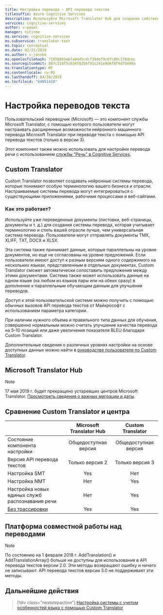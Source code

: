```yaml
---
title: Настройка перевода — API перевода текстов
titlesuffix: Azure Cognitive Services
description: Используйте Microsoft Translator Hub для создания собственной системы машинного перевода с нужными вам терминами и стилем.
services: cognitive-services
author: v-pawal
manager: nitinme
ms.service: cognitive-services
ms.subservice: translator-text
ms.topic: conceptual
ms.date: 02/21/2019
ms.author: v-jansko
ms.openlocfilehash: 71856865eb7a0445cdcf39def9c0fc89c1f8dcec
ms.sourcegitcommit: 807c318f5c034f8256f91c241e9d6f8f4d7de90a
ms.translationtype: MT
ms.contentlocale: ru-RU
ms.lasthandoff: 04/30/2019
ms.locfileid: "64951428"
---
```

# <a name="customize-your-text-translations"></a>Настройка переводов текста

Пользовательский переводчик (Microsoft) — это компонент службы Microsoft Translator, с помощью которого пользователи могут настраивать расширенные возможности нейронного машинного перевода Microsoft Translator при переводе текста с помощью API перевода текстов (только в версии 3).

Этот компонент также можно использовать для настройки перевода речи с использованием [службы "Речь" в Cognitive Services](https://docs.microsoft.com/azure/cognitive-services/speech-service/).

## <a name="custom-translator"></a>Custom Translator

Custom Translator позволяет создавать нейронные системы перевода, которые понимают особую терминологию вашего бизнеса и отрасли. Настраиваемые системы перевода могут интегрироваться с существующими приложениями, рабочими процессами и веб-сайтами.

### <a name="how-does-it-work"></a>Как это работает?

Используйте уже переведенные документы (листовки, веб-страницы, документы и т. д.) для создания системы перевода, которая учитывает терминологию и стиль вашей отрасли лучше, чем универсальная система перевода. Пользователи могут отправлять документы TMX, XLIFF, TXT, DOCX и XLSX.  

Эта система также принимает данные, которые параллельны на уровне документов, но еще не согласованы на уровне предложений. Если пользователи имеют доступ к разным версиям одного содержимого на нескольких языках, представленным в отдельных документах, Custom Translator сможет автоматически сопоставить предложения между этими документами.  Система также может использовать данные на одном языке (на любом из языков пары или на обеих сразу) в дополнение к параллельным обучающим данным для улучшения переводов.

Доступ к этой пользовательской системе можно получить с помощью обычных вызовов API перевода текстов от Майкрософт с использованием параметра категории.

При наличии нужного объема и правильного типа данных для обучения, совершенно нормальным можно считать улучшение качества перевода на 5–10 позиций или даже увеличения показателя BLEU благодаря Custom Translator.

Дополнительные сведения о различных уровнях настройки на основе доступных данных можно найти в [руководстве пользователя по Custom Translator](https://aka.ms/CustomTranslatorDocs).


## <a name="microsoft-translator-hub"></a>Microsoft Translator Hub

> [!NOTE]
> 17 мая 2019 г. будет прекращено устаревших центров Microsoft Translator. [Просмотреть сведения о важных миграции и даты](https://www.microsoft.com/translator/business/hub/).  

## <a name="custom-translator-versus-hub"></a>Сравнение Custom Translator и центра

|   | **Microsoft Translator Hub** | **Custom Translator**|
|:-----|:----:|:----:|
|Состояние компонента настройки   | Общедоступная версия  | Общедоступная версия |
| Версия API перевода текстов  | Только версия 2   | Только версия 3 |
| Настройка SMT | Yes   | Нет  |
| Настройка NMT | Нет     | Yes |
| Настройка новых единых служб распознавания речи | Нет     | Yes |
| [Без трассировки](https://www.aka.ms/notrace) | Yes  | Yes |

## <a name="collaborative-translations-framework"></a>Платформа совместной работы над переводами

> [!NOTE]
> По состоянию на 1 февраля 2018 г. AddTranslation() и AddTranslationArray() больше не доступны для использования в API перевода текстов версии 2.0. Эти методы возвращают ошибку и ничего не записывают. API перевода текстов версии 3.0 не поддерживает эти методы.

## <a name="next-steps"></a>Дальнейшие действия

> [!div class="nextstepaction"]
> [Настройка системы с учетом особенностей языка с помощью Custom Translator](https://aka.ms/CustomTranslatorDocs)
